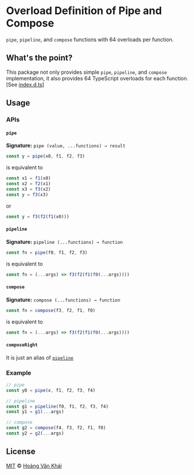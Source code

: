 # Overload Definition of Pipe and Compose

`pipe`, `pipeline`, and `compose` functions with 64 overloads per function.

## What's the point?

This package not only provides simple `pipe`, `pipeline`, and `compose` implementation, it also provides 64 TypeScript overloads for each function. [See [index.d.ts](./index.d.ts)]

## Usage

### APIs

#### `pipe`

**Signature:** `pipe (value, ...functions) → result`

```typescript
const y = pipe(x0, f1, f2, f3)
```

is equivalent to

```typescript
const x1 = f1(x0)
const x2 = f2(x1)
const x3 = f3(x2)
const y = f3(x3)
```

or

```typescript
const y = f3(f2(f1(x0)))
```

#### `pipeline`

**Signature:** `pipeline (...functions) → function`

```typescript
const fn = pipe(f0, f1, f2, f3)
```

is equivalent to

```typescript
const fn = (...args) => f3(f2(f1(f0(...args))))
```

#### `compose`

**Signature:** `compose (...functions) → function`

```typescript
const fn = compose(f3, f2, f1, f0)
```

is equivalent to

```typescript
const fn = (...args) => f3(f2(f1(f0(...args))))
```

#### `composeRight`

It is just an alias of [`pipeline`](#pipeline)

### Example

```typescript
// pipe
const y0 = pipe(x, f1, f2, f3, f4)

// pipeline
const g1 = pipeline(f0, f1, f2, f3, f4)
const y1 = g1(...args)

// compose
const g2 = compose(f4, f3, f2, f1, f0)
const y2 = g2(...args)
```

## License

[MIT](https://git.io/JvNN2) © [Hoàng Văn Khải](https://github.com/KSXGitHub/)
